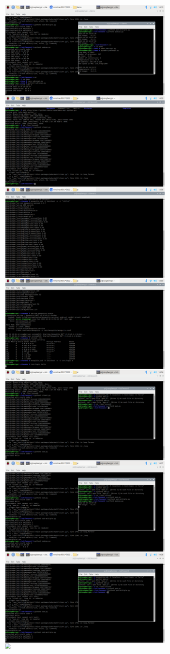 ![](/Lab5/subpubraspi.png)
![](/Lab5/gitcloneclientpy.png)
![](/Lab5/mosquittosub.png)
![](/Lab5/mosquittosubmosquittopubhello.png)
![](/Lab5/pahosubpub.png)
![](/Lab5/pahosubpubcpu.png)
![](/Lab5/pahosubpubmultiple.png)
![](/Lab5/gservicenetstattln.png)

